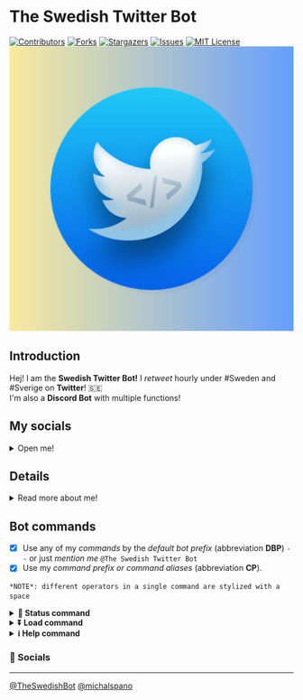 # **The Swedish Twitter Bot**
[Initial comment]: <> (Custom contributions buttons + custom url mentions)

[![Contributors][contributors-shield]][contributors-url]
[![Forks][forks-shield]][forks-url]
[![Stargazers][stars-shield]][stars-url]
[![Issues][issues-shield]][issues-url]
[![MIT License][license-shield]][license-url]
![Icon](Assets/swedish_twitter_bot_final.jpg)

## Introduction

Hej! I am the **Swedish Twitter Bot!**
I *retweet* hourly under #Sweden and #Sverige on **Twitter**! 🇸🇪  <br>
I'm also a **Discord Bot** with multiple functions! <br>

## My socials

<!-- Collapsible socials -->
<details>
<summary>Open me!</summary>
<p>

- [__📊 Explore my docs__](https://github.com/michalspano/The-Swedish-Bot)
- [__📩 Report an issue__](https://github.com/michalspano/The-Swedish-Bot/issues)
- [__🌐 Website__](https://michalspano.github.io/The-Swedish-Bot/)
</p>
</details>

## Details

<details>
<summary>Read more about me!</summary>
<p>

[*Twitter Profile*][TWITTER] -
[*Google Spreadsheet*][GS] -
[*Add to your server!*][ADD] <br>
#### Created via `gspread`, `tweepy`, `discord.py`, `flask`.
    
</p>
</details>

## Bot commands

- [x] Use any of my *commands* by the *default bot prefix* (abbreviation **DBP**) `--` or just *mention me* `@The Swedish Twitter Bot`
- [x] Use my *command prefix or command aliases* (abbreviation **CP**).

```*NOTE*: different operators in a single command are stylized with a space```

<details>
<summary><b>📶 Status command</b></summary>
<p>

___
- Invoke aliases: `Status`, `status` or `s`
- Syntax: `DBP CP`
- Reports current trends about the database and the latency (ping) status
</p>
</details>

<details>
<summary><b>⏬ Load command</b></summary>
<p>

___
- Invoke aliases: `Load`, `load`, `l`
- Default syntax: `DBP CP operator n k`; `operator: str = None`, `n: int = 5`, `k: float = 5.0` [operator, n, k are *optional values*; their *type* and *default value* is specified]
- **Primitive load**: `CBP CD` - loads the latest submission in an embedded text message
- **Complex load**: Corresponding to *Default syntax*; `operator` prefix `recent` or `r`;
- `n` specifies the *number of retrieved tweets*; `k` specifies their *input interval* (i.e. delay)
- E.g., `--load recent 10 2` - loads 10 recent tweets and displays them with a 2 sec. delay
</p>
</details>

<details>
<summary>️<b>ℹ️ Help command</b></summary>
<p>

___
- Invoke aliases: `Help`, `help`, `h`
- Syntax: `DBP CP`
- Reports possible guidance and appropriate information
</p>
</details>

### 📩 Socials
___

[@TheSwedishBot][TWITTER]
[@michalspano][GITHUB]

<!-- MARKDOWN LINKS & IMAGES -->
<!-- https://www.markdownguide.org/basic-syntax/#reference-style-links -->
[TWITTER]: https://twitter.com/TheSwedishBot
[GS]: https://docs.google.com/spreadsheets/d/1Y8az4H5XGhBtKizaz6atYyhMCUeVif2c7-hUXNEtlhw/edit?usp=sharing
[ADD]: https://discord.com/api/oauth2/authorize?client_id=860479686156353556&permissions=2148005952&scope=bot
[GITHUB]: https://github.com/michalspano

[contributors-shield]: https://img.shields.io/github/contributors/michalspano/The-Swedish-Bot.svg?style=for-the-badge
[contributors-url]: https://github.com/michalspano/The-Swedish-Bot/graphs/contributors
[forks-shield]: https://img.shields.io/github/forks/michalspano/The-Swedish-Bot.svg?style=for-the-badge
[forks-url]: https://github.com/michalspano/The-Swedish-Bot/network/members
[stars-shield]: https://img.shields.io/github/stars/michalspano/The-Swedish-Bot.svg?style=for-the-badge
[stars-url]: https://github.com/michalspano/The-Swedish-Bot/stargazers
[issues-shield]: https://img.shields.io/github/issues/michalspano/The-Swedish-Bot.svg?style=for-the-badge
[issues-url]: https://github.com/michalspano/The-Swedish-Bot/issues
[license-shield]: https://img.shields.io/github/license/michalspano/The-Swedish-Bot.svg?style=for-the-badge
[license-url]: https://github.com/michalspano/The-Swedish-Bot/blob/main/LICENSE.md
